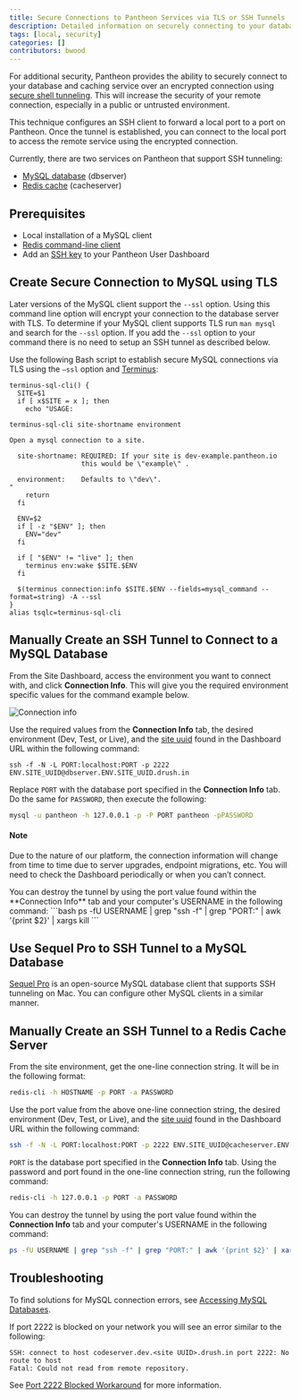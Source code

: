 ```yaml
---
title: Secure Connections to Pantheon Services via TLS or SSH Tunnels
description: Detailed information on securely connecting to your database and caching service using SSH tunnels.
tags: [local, security]
categories: []
contributors: bwood
---
```

For additional security, Pantheon provides the ability to securely connect to your database and caching service over an encrypted connection using [secure shell tunneling](http://en.wikipedia.org/wiki/Tunneling_protocol#Secure_shell_tunneling). This will increase the security of your remote connection, especially in a public or untrusted environment.  

This technique configures an SSH client to forward a local port to a port on Pantheon. Once the tunnel is established, you can connect to the local port to access the remote service using the encrypted connection.  

Currently, there are two services on Pantheon that support SSH tunneling:

- [MySQL database](/docs/mysql-access/) (dbserver)
- [Redis cache](/docs/redis/) (cacheserver)

## Prerequisites

- Local installation of a MySQL client
- [Redis command-line client](/docs/redis/#use-the-redis-command-line-client)
- Add an [SSH key](/docs/ssh-keys) to your Pantheon User Dashboard

## Create Secure Connection to MySQL using TLS

Later versions of the MySQL client support the `--ssl` option.  Using this command line option will encrypt your connection to the database server with TLS.  To determine if your MySQL client supports TLS run `man mysql` and search for the `--ssl` option. If you add the `--ssl` option to your command there is no need to setup an SSH tunnel as described below.

Use the following Bash script to establish secure MySQL connections via TLS using the `—ssl` option and [Terminus](/docs/terminus):

```
terminus-sql-cli() {
  SITE=$1
  if [ x$SITE = x ]; then
    echo "USAGE:

terminus-sql-cli site-shortname environment

Open a mysql connection to a site.

  site-shortname: REQUIRED: If your site is dev-example.pantheon.io
                  this would be \"example\" .

  environment:    Defaults to \"dev\".
"
    return
  fi

  ENV=$2
  if [ -z "$ENV" ]; then
    ENV="dev"
  fi

  if [ "$ENV" != "live" ]; then
    terminus env:wake $SITE.$ENV
  fi

  $(terminus connection:info $SITE.$ENV --fields=mysql_command --format=string) -A --ssl
}
alias tsqlc=terminus-sql-cli
```
## Manually Create an SSH Tunnel to Connect to a MySQL Database

From the Site Dashboard, access the environment you want to connect with, and click **Connection Info**. This will give you the required environment specific values for the command example below.

![Connection info](/source/docs/assets/images/dashboard/connection-info.png)

Use the required values from the **Connection Info** tab, the desired environment (Dev, Test, or Live), and the  [site uuid](//docs/sites/#site-uuid) found in the Dashboard URL within the following command:
```
ssh -f -N -L PORT:localhost:PORT -p 2222 ENV.SITE_UUID@dbserver.ENV.SITE_UUID.drush.in
```
Replace `PORT` with the database port specified in the **Connection Info** tab. Do the same for `PASSWORD`, then execute the following:
```bash
mysql -u pantheon -h 127.0.0.1 -p -P PORT pantheon -pPASSWORD
```
<div class="alert alert-info" role="alert">
<h4 class="info">Note</h4>
<p>Due to the nature of our platform, the connection information will change from time to time due to server upgrades, endpoint migrations, etc. You will need to check the Dashboard periodically or when you can’t connect.</p></div>
You can destroy the tunnel by using the port value found within the **Connection Info** tab and your computer's USERNAME in the following command:
```bash
ps -fU USERNAME | grep "ssh -f" | grep "PORT:" | awk '{print $2}' | xargs kill
```

## Use Sequel Pro to SSH Tunnel to a MySQL Database

[Sequel Pro](http://www.sequelpro.com/) is an open-source MySQL database client that supports SSH tunneling on Mac. You can configure other MySQL clients in a similar manner.  

## Manually Create an SSH Tunnel to a Redis Cache Server

From the site environment, get the one-line connection string. It will be in the following format:
```bash
redis-cli -h HOSTNAME -p PORT -a PASSWORD
```
Use the port value from the above one-line connection string, the desired environment (Dev, Test, or Live), and the [site uuid](//docs/sites/#site-uuid) found in the Dashboard URL within the following command:
```bash
ssh -f -N -L PORT:localhost:PORT -p 2222 ENV.SITE_UUID@cacheserver.ENV.SITE_UUID.drush.in
```
`PORT` is the database port specified in the **Connection Info** tab. Using the password and port found in the one-line connection string, run the following command:
```bash
redis-cli -h 127.0.0.1 -p PORT -a PASSWORD
```

You can destroy the tunnel by using the port value found within the **Connection Info** tab and your computer's USERNAME in the following command:
```bash
ps -fU USERNAME | grep "ssh -f" | grep "PORT:" | awk '{print $2}' | xargs kill
```

## Troubleshooting
To find solutions for MySQL connection errors, see [Accessing MySQL Databases](/docs/mysql-access/#troubleshooting-mysql-connections).

If port 2222 is blocked on your network you will see an error similar to the following:
```
SSH: connect to host codeserver.dev.<site UUID>.drush.in port 2222: No route to host
Fatal: Could not read from remote repository.
```
See [Port 2222 Blocked Workaround](/docs/port-2222/) for more information.
